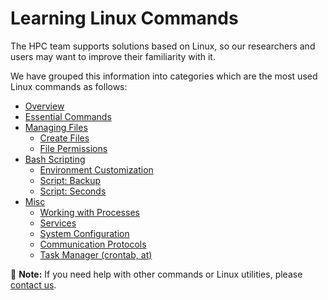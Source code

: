 # Learning Linux Commands

The HPC team supports solutions based on Linux, so our researchers and users may want to improve their familiarity with it.

We have grouped this information into categories which are the most used Linux commands as follows:


* [Overview](linux-intro.md)
* [Essential Commands](essential-commands/README.md)
* [Managing Files](managing-files/README.md)
    * [Create Files](managing-files/loop_for1.md)
    * [File Permissions](managing-files/file-permissions.md)
* [Bash Scripting](bash-scripting/README.md)
    * [Environment Customization](bash-scripting/environment.md)
    * [Script: Backup](bash-scripting/backup.md)
    * [Script: Seconds](bash-scripting/seconds.md)
* [Misc](misc/README.md)
  * [Working with Processes](misc/processes.md)
  * [Services](misc/services.md)
  * [System Configuration](misc/system-config.md)
  * [Communication Protocols](misc/protocols.md)
  * [Task Manager \(crontab, at\)](misc/scheduling-cron.md)

📝 **Note:** If you need help with other commands or Linux utilities, please [contact us](../support.md).
